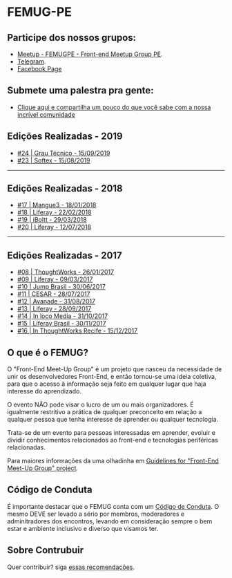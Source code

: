 # FEMUG-PE

## Participe dos nossos grupos:

* [Meetup - FEMUGPE - Front-end Meetup Group PE](https://www.meetup.com/pt-BR/FEMUGPE-Recife/).
* [Telegram](https://t.me/joinchat/Cls3sUInW78XwgOlUZWjSQ).
* [Facebook Page](https://www.facebook.com/femugpe/)

## Submete uma palestra pra gente:

* [Clique aqui e compartilha um pouco do que você sabe com a nossa incrível comunidade](https://femugpe.typeform.com/to/Sv6HAs)

## Edições Realizadas - 2019

* [#24 | Grau Técnico - 15/09/2019](edicoes/2019/16.md)
* [#23 | Softex - 15/08/2019](edicoes/2019/15.md)

---

## Edições Realizadas - 2018

* [#17 | Mangue3 - 18/01/2018](edicoes/2018/17.md)
* [#18 | Liferay - 22/02/2018](edicoes/2018/18.md)
* [#19 | iBoltt - 29/03/2018](edicoes/2018/19.md)
* [#20 | Liferay - 12/07/2018](edicoes/2018/20.md)

---

## Edições Realizadas - 2017

* [#08 | ThoughtWorks - 26/01/2017](edicoes/2017/08.md)
* [#09 | Liferay - 09/03/2017](edicoes/2017/09.md)
* [#10 | Jump Brasil - 30/06/2017](edicoes/2017/10.md)
* [#11 | CESAR - 28/07/2017](edicoes/2017/11.md)
* [#12 | Avanade - 31/08/2017](edicoes/2017/12.md)
* [#13 | Liferay - 28/09/2017](edicoes/2017/13.md)
* [#14 | In loco Media - 31/10/2017](edicoes/2017/14.md)
* [#15 | Liferay Brasil - 30/11/2017](edicoes/2017/15.md)
* [#16 | In ThoughtWorks Recife - 15/12/2017](edicoes/2017/16.md)

## O que é o FEMUG?

O "Front-End Meet-Up Group" é um projeto que nasceu da necessidade de unir os desenvolvedores Front-End, e então tornou-se uma ideia coletiva, para que o acesso à informação seja feito em qualquer lugar que haja interesse do aprendizado.

O evento NÃO pode visar o lucro de um ou mais organizadores. É igualmente restritivo a prática de qualquer preconceito em relação a qualquer pessoa que tenha interesse de aprender ou qualquer tecnologia.

Trata-se de um evento para pessoas interessadas em aprender, evoluir e dividir conhecimentos relacionados ao front-end e tecnologias periféricas relacionadas.

Para maiores informações da uma olhadinha em [Guidelines for "Front-End Meet-Up Group" project](https://github.com/femug/femug).

## Código de Conduta

É importante destacar que o FEMUG conta com um [Código de Conduta](CODIGO-DE-CONDUTA.md). O mesmo DEVE ser levado a sério por membros, moderadores e adminitradores dos encontros, levando em consideração sempre o bem estar e ambiente inclusivo e diverso que visamos ter.

## Sobre Contrubuir

Quer contribuir? siga [essas recomendações](CONTRIBUTING.md).
